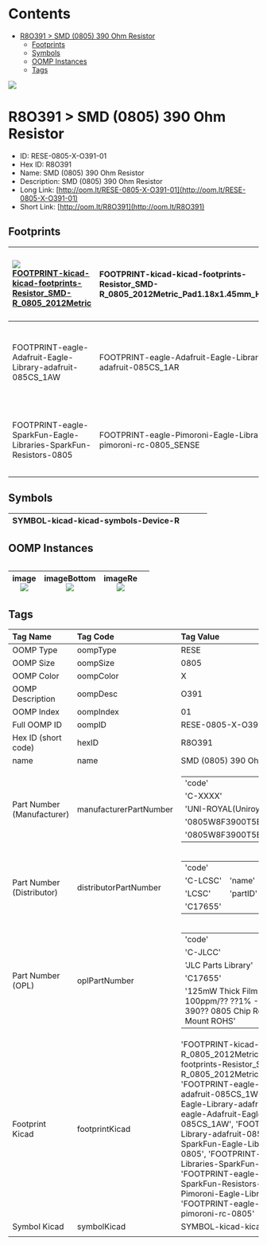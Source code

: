 



Contents
========

* [R8O391 > SMD (0805) 390 Ohm Resistor](#r8o391--smd-0805-390-ohm-resistor)
	* [Footprints](#footprints)
	* [Symbols](#symbols)
	* [OOMP Instances](#oomp-instances)
	* [Tags](#tags)
  
![][im]
# R8O391 > SMD (0805) 390 Ohm Resistor

- ID: RESE-0805-X-O391-01
- Hex ID: R8O391
- Name: SMD (0805) 390 Ohm Resistor
- Description: SMD (0805) 390 Ohm Resistor
- Long Link: [http://oom.lt/RESE-0805-X-O391-01](http://oom.lt/RESE-0805-X-O391-01)
- Short Link: [http://oom.lt/R8O391](http://oom.lt/R8O391)

## Footprints
  

|[![](https://raw.githubusercontent.com/oomlout/oomlout_OOMP_eda_V2/FOOTPRINT/kicad/kicad-footprints/Resistor_SMD/R_0805_2012Metric/main/image_140.png)<br>FOOTPRINT-kicad-kicad-footprints-Resistor_SMD-R_0805_2012Metric](https://github.com/oomlout/oomlout_OOMP_eda_V2/FOOTPRINT/kicad/kicad-footprints/Resistor_SMD/R_0805_2012Metric/tree/main/)|![]()<br>FOOTPRINT-kicad-kicad-footprints-Resistor_SMD-R_0805_2012Metric_Pad1.18x1.45mm_HandSolder|![]()<br>FOOTPRINT-eagle-Adafruit-Eagle-Library-adafruit-085CS_1W|![]()<br>FOOTPRINT-eagle-Adafruit-Eagle-Library-adafruit-085CS_1R|
| :--- | :--- | :--- | :--- |
|![]()<br>FOOTPRINT-eagle-Adafruit-Eagle-Library-adafruit-085CS_1AW|![]()<br>FOOTPRINT-eagle-Adafruit-Eagle-Library-adafruit-085CS_1AR|![]()<br>FOOTPRINT-eagle-SparkFun-Eagle-Libraries-SparkFun-Resistors-0805|![]()<br>FOOTPRINT-eagle-SparkFun-Eagle-Libraries-SparkFun-Resistors-0805-ARV|
|![]()<br>FOOTPRINT-eagle-SparkFun-Eagle-Libraries-SparkFun-Resistors-0805|![]()<br>FOOTPRINT-eagle-Pimoroni-Eagle-Library-pimoroni-rc-0805_SENSE|![]()<br>FOOTPRINT-eagle-Pimoroni-Eagle-Library-pimoroni-rc-0805||

## Symbols
  

|![]()<br>SYMBOL-kicad-kicad-symbols-Device-R||||
| :--- | :--- | :--- | :--- |

## OOMP Instances
  

|||||
| :--- | :--- | :--- | :--- |
  

|image<br>[![](https://raw.githubusercontent.com/oomlout/oomlout_OOMP_parts_V2/RESE/0805/X/O391/01/main/image_140.jpg)](https://github.com/oomlout/oomlout_OOMP_parts_V2/RESE/0805/X/O391/01/tree/main/image.jpg)|imageBottom<br>[![](https://raw.githubusercontent.com/oomlout/oomlout_OOMP_parts_V2/RESE/0805/X/O391/01/main/image_BOTTOM_140.jpg)](https://github.com/oomlout/oomlout_OOMP_parts_V2/RESE/0805/X/O391/01/tree/main/image_BOTTOM.jpg)|imageRe<br>[![](https://raw.githubusercontent.com/oomlout/oomlout_OOMP_parts_V2/RESE/0805/X/O391/01/main/image_RE_140.jpg)](https://github.com/oomlout/oomlout_OOMP_parts_V2/RESE/0805/X/O391/01/tree/main/image_RE.jpg)||
| :---: | :---: | :---: | :---: |

## Tags
  

|Tag Name|Tag Code|Tag Value|
| :--- | :--- | :--- |
|OOMP Type|oompType|RESE|
|OOMP Size|oompSize|0805|
|OOMP Color|oompColor|X|
|OOMP Description|oompDesc|O391|
|OOMP Index|oompIndex|01|
|Full OOMP ID|oompID|RESE-0805-X-O391-01|
|Hex ID (short code)|hexID|R8O391|
|name|name|SMD (0805) 390 Ohm Resistor|
|Part Number (Manufacturer)|manufacturerPartNumber|<table><tr><td>'code'</td></tr><tr><td> 'C-XXXX'</td><td> 'name'</td></tr><tr><td> 'UNI-ROYAL(Uniroyal Elec)'</td><td> 'partID'</td></tr><tr><td> '0805W8F3900T5E'</td><td> 'partName'</td></tr><tr><td> '0805W8F3900T5E'</td></tr></table>|
|Part Number (Distributor)|distributorPartNumber|<table><tr><td>'code'</td></tr><tr><td> 'C-LCSC'</td><td> 'name'</td></tr><tr><td> 'LCSC'</td><td> 'partID'</td></tr><tr><td> 'C17655'</td></tr></table>|
|Part Number (OPL)|oplPartNumber|<table><tr><td>'code'</td></tr><tr><td> 'C-JLCC'</td><td> 'name'</td></tr><tr><td> 'JLC Parts Library'</td><td> 'partID'</td></tr><tr><td> 'C17655'</td><td> 'partName'</td></tr><tr><td> '125mW Thick Film Resistors 150V ??100ppm/?? ??1% -55??~+155?? 390?? 0805  Chip Resistor - Surface Mount ROHS'</td></tr></table>|
|Footprint Kicad|footprintKicad|'FOOTPRINT-kicad-kicad-footprints-Resistor_SMD-R_0805_2012Metric', 'FOOTPRINT-kicad-kicad-footprints-Resistor_SMD-R_0805_2012Metric_Pad1.18x1.45mm_HandSolder', 'FOOTPRINT-eagle-Adafruit-Eagle-Library-adafruit-085CS_1W', 'FOOTPRINT-eagle-Adafruit-Eagle-Library-adafruit-085CS_1R', 'FOOTPRINT-eagle-Adafruit-Eagle-Library-adafruit-085CS_1AW', 'FOOTPRINT-eagle-Adafruit-Eagle-Library-adafruit-085CS_1AR', 'FOOTPRINT-eagle-SparkFun-Eagle-Libraries-SparkFun-Resistors-0805', 'FOOTPRINT-eagle-SparkFun-Eagle-Libraries-SparkFun-Resistors-0805-ARV', 'FOOTPRINT-eagle-SparkFun-Eagle-Libraries-SparkFun-Resistors-0805', 'FOOTPRINT-eagle-Pimoroni-Eagle-Library-pimoroni-rc-0805_SENSE', 'FOOTPRINT-eagle-Pimoroni-Eagle-Library-pimoroni-rc-0805'|
|Symbol Kicad|symbolKicad|SYMBOL-kicad-kicad-symbols-Device-R|
||||



[im]: image_450.jpg
